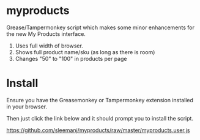 myproducts
==========

Grease/Tampermonkey script which makes some minor enhancements for the new My Products interface.

1. Uses full width of browser.
2. Shows full product name/sku (as long as there is room)
3. Changes "50" to "100" in products per page

Install
=======
Ensure you have the Greasemonkey or Tampermonkey extension installed in your browser.

Then just click the link below and it should prompt you to install the script.

https://github.com/sleemanj/myproducts/raw/master/myproducts.user.js

